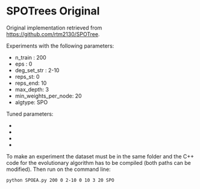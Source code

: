 # SPOTrees Original

Original implementation retrieved from https://github.com/rtm2130/SPOTree.

Experiments with the following parameters:

* n_train : 200
* eps : 0
* deg_set_str : 2-10
* reps_st: 0
* reps_end: 10
* max_depth: 3
* min_weights_per_node: 20
* algtype: SPO

Tuned parameters:

*
*
*
*

To make an experiment the dataset must be in the same folder and the C++ code for the evolutionary algorithm has to be compiled (both paths can be modified). Then run on the command line:

`python SPOEA.py 200 0 2-10 0 10 3 20 SPO`



